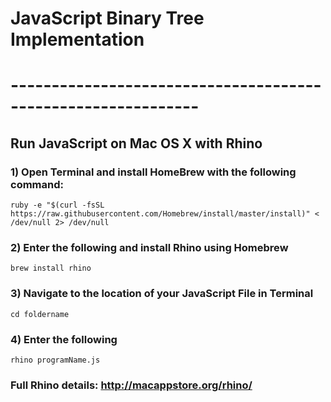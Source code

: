 # JavaScript Binary Tree Implementation
# -------------------------------------------------------------

## Run JavaScript on Mac OS X with Rhino

### 1) Open Terminal and install HomeBrew with the following command: 
    ruby -e "$(curl -fsSL https://raw.githubusercontent.com/Homebrew/install/master/install)" < /dev/null 2> /dev/null

### 2) Enter the following and install Rhino using Homebrew 
    brew install rhino

### 3) Navigate to the location of your JavaScript File in Terminal
    cd foldername

### 4) Enter the following
    rhino programName.js

### Full Rhino details: http://macappstore.org/rhino/




